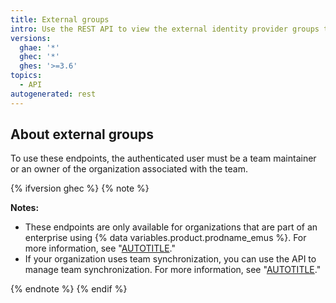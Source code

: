 ```yaml
---
title: External groups
intro: Use the REST API to view the external identity provider groups that are available to your organization and manage the connection between external groups and teams in your organization.
versions:
  ghae: '*'
  ghec: '*'
  ghes: '>=3.6'
topics:
  - API
autogenerated: rest
---
```


## About external groups

To use these endpoints, the authenticated user must be a team maintainer or an owner of the organization associated with the team.

{% ifversion ghec %}
{% note %}

**Notes:** 

- These endpoints are only available for organizations that are part of an enterprise using {% data variables.product.prodname_emus %}. For more information, see "[AUTOTITLE](/admin/identity-and-access-management/using-enterprise-managed-users-for-iam/about-enterprise-managed-users)."
- If your organization uses team synchronization, you can use the API to manage team synchronization. For more information, see "[AUTOTITLE](/rest/teams/team-sync)."

{% endnote %}
{% endif %}


<!-- Content after this section is automatically generated -->
